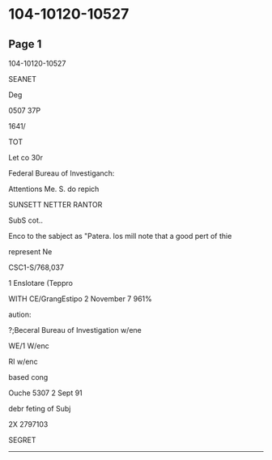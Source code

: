 # 104-10120-10527

## Page 1

104-10120-10527

SEANET

Deg

0507 37P

1641/

TOT

Let co 30r

Federal Bureau of Investiganch:

Attentions Me. S. do repich

SUNSETT NETTER RANTOR

SubS cot..

Enco to the sabject as "Patera. los mill note that a good pert of thie

represent Ne

CSC1-S/768,037

1 Enslotare (Teppro

WITH CE/GrangEstipo 2 November 7 961%

aution:

?;Beceral Bureau of Investigation w/ene

WE/1 W/enc

RI w/enc

based cong

Ouche 5307 2 Sept 91

debr feting of Subj

2X 2797103

SEGRET

---

